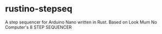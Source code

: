# rustino-stepseq
A step sequencer for Arduino Nano written in Rust. Based on Look Mum No Computer's 8 STEP SEQUENCER
